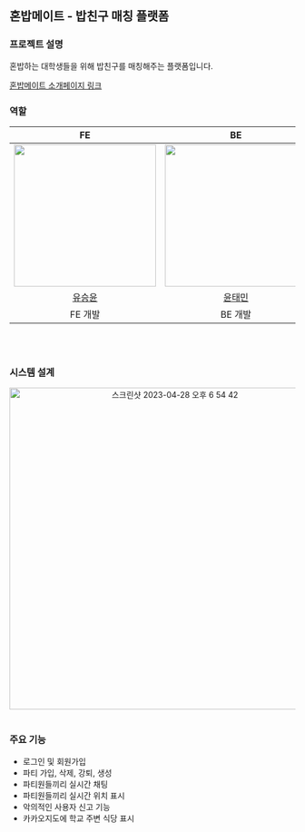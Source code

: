 ## 혼밥메이트 - 밥친구 매칭 플랫폼


### 프로젝트 설명  
혼밥하는 대학생들을 위해 밥친구를 매칭해주는 플랫폼입니다.

<a href='https://seungyn.github.io/capstonIntroPage/'>혼밥메이트 소개페이지 링크</a>

### 역할  

<div align="center">

|                                      FE                                      |                                     BE                                      |                                      BE                                       | 
|:-----------------------------------------------------------------------------:|:-----------------------------------------------------------------------------:|:-----------------------------------------------------------------------------:|
| <img src="https://avatars.githubusercontent.com/u/66045666?v=4" width="250"/> | <img src="https://avatars.githubusercontent.com/u/80155336?s=400&u=cd0da3be6737c533e833f9864287bb6114e2ffe2&v=4" width="250"/> | <img src="https://avatars.githubusercontent.com/u/66125391?v=4" width="250"/> |
|                      [유승윤](https://github.com/SeungYn)                      |                       [윤태민](https://github.com/YoonTaeminnnn)                       |                    [유명수](https://github.com/Ms-You)                     |
|                                    FE 개발                                    |                                  BE 개발                                   |                                     BE 개발                                      |

</div>
<br>
<br>

### 시스템 설계
<div align="center">
<img width="567" alt="스크린샷 2023-04-28 오후 6 54 42" src="https://user-images.githubusercontent.com/80155336/235117226-ba548d00-8be0-49a9-aa8a-cd2a8e2deb3b.png">  
</div>


<br>

### 주요 기능

- 로그인 및 회원가입
- 파티 가입, 삭제, 강퇴, 생성
- 파티원들끼리 실시간 채팅
- 파티원들끼리 실시간 위치 표시 
- 악의적인 사용자 신고 기능
- 카카오지도에 학교 주변 식당 표시

